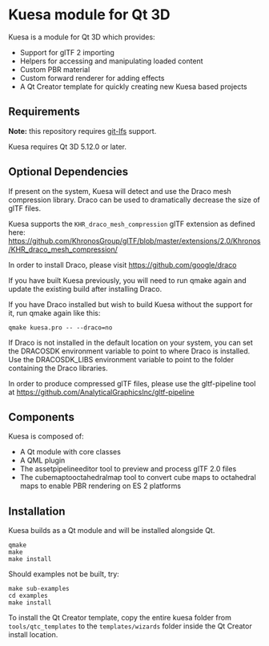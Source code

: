 # Kuesa module for Qt 3D

Kuesa is a module for Qt 3D which provides:
* Support for glTF 2 importing
* Helpers for accessing and manipulating loaded content
* Custom PBR material
* Custom forward renderer for adding effects
* A Qt Creator template for quickly creating new Kuesa based projects

## Requirements

**Note:** this repository requires [git-lfs](https://git-lfs.github.com) support.

Kuesa requires Qt 3D 5.12.0 or later.

## Optional Dependencies

If present on the system, Kuesa will detect and use the Draco mesh compression library.
Draco can be used to dramatically decrease the size of glTF files.

Kuesa supports the ``KHR_draco_mesh_compression`` glTF extension as defined here:
https://github.com/KhronosGroup/glTF/blob/master/extensions/2.0/Khronos/KHR_draco_mesh_compression/

In order to install Draco, please visit https://github.com/google/draco

If you have built Kuesa previously, you will need to run qmake again and
update the existing build after installing Draco.

If you have Draco installed but wish to build Kuesa without the support
for it, run qmake again like this:

    qmake kuesa.pro -- --draco=no

If Draco is not installed in the default location on your system, you can
set the DRACOSDK environment variable to point to where Draco is installed.
Use the DRACOSDK_LIBS environment variable to point to the folder containing
the Draco libraries.

In order to produce compressed glTF files, please use the gltf-pipeline tool at
https://github.com/AnalyticalGraphicsInc/gltf-pipeline

## Components

Kuesa is composed of:
* A Qt module with core classes
* A QML plugin
* The assetpipelineeditor tool to preview and process glTF 2.0 files
* The cubemaptooctahedralmap tool to convert cube maps to octahedral maps
  to enable PBR rendering on ES 2 platforms

## Installation

Kuesa builds as a Qt module and will be installed alongside Qt.

    qmake
    make
    make install

Should examples not be built, try:

    make sub-examples
    cd examples
    make install

To install the Qt Creator template, copy the entire kuesa folder
from ``tools/qtc_templates`` to the ``templates/wizards`` folder inside
the Qt Creator install location.



